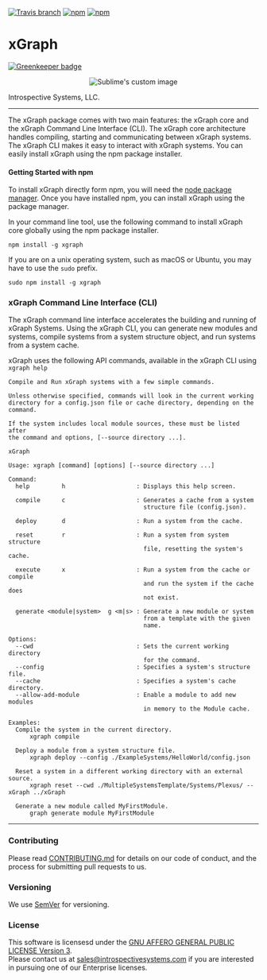 [![Travis branch](https://img.shields.io/travis/IntrospectiveSystems/xGraph/release.svg?style=for-the-badge)](https://travis-ci.org/IntrospectiveSystems/xGraph)
[![npm](https://img.shields.io/npm/v/xgraph.svg?style=for-the-badge)](https://www.npmjs.com/package/xgraph)
[![npm](https://img.shields.io/npm/l/xgraph.svg?style=for-the-badge)](https://github.com/IntrospectiveSystems/xGraph/blob/release/LICENSE.txt)



# xGraph

[![Greenkeeper badge](https://badges.greenkeeper.io/IntrospectiveSystems/xGraph.svg)](https://greenkeeper.io/)

<p align="center">
  <img src="http://www.introspectivesystems.com/wp-content/uploads/2017/12/post-xGraph-medium-570x350.png" alt="Sublime's custom image"/>
</p>

Introspective Systems, LLC.

---

The xGraph package comes with two main features: the xGraph core and the xGraph 
Command Line Interface (CLI). The xGraph core architecture handles compiling, 
starting and communicating between xGraph systems. The xGraph CLI makes it 
easy to interact with xGraph systems. You can easily install xGraph using the 
npm package installer.

#### Getting Started with npm
To install xGraph directly form npm, you will need the [node package manager](https://www.npmjs.com/). 
Once you have installed npm, you can install xGraph using the package manager.

In your command line tool, use the following command to install xGraph core 
globally using the npm package installer.
```
npm install -g xgraph
```

If you are on a unix operating system, such as macOS or Ubuntu, you may have to use 
the `sudo` prefix.
```
sudo npm install -g xgraph
```

### xGraph Command Line Interface (CLI)
The xGraph command line interface accelerates the building and running of xGraph 
Systems. Using the xGraph CLI, you can generate new modules and systems, compile 
systems from a system structure object, and run systems from a system cache. 

xGraph uses the following API commands, available in the xGraph CLI using `xgraph help`
```
Compile and Run xGraph systems with a few simple commands.

Unless otherwise specified, commands will look in the current working
directory for a config.json file or cache directory, depending on the
command.

If the system includes local module sources, these must be listed after
the command and options, [--source directory ...].

xGraph

Usage: xgraph [command] [options] [--source directory ...]

Command:
  help         h                    : Displays this help screen.

  compile      c                    : Generates a cache from a system
                                      structure file (config.json).

  deploy       d                    : Run a system from the cache.

  reset        r                    : Run a system from system structure
                                      file, resetting the system's cache.

  execute      x                    : Run a system from the cache or compile
                                      and run the system if the cache does
                                      not exist.

  generate <module|system>  g <m|s> : Generate a new module or system
                                      from a template with the given
                                      name.

Options:
  --cwd                             : Sets the current working directory
                                      for the command.
  --config                          : Specifies a system's structure file.
  --cache                           : Specifies a system's cache directory.
  --allow-add-module                : Enable a module to add new modules
                                      in memory to the Module cache.

Examples:
  Compile the system in the current directory.
      xgraph compile

  Deploy a module from a system structure file.
      xgraph deploy --config ./ExampleSystems/HelloWorld/config.json

  Reset a system in a different working directory with an external source.
      xgraph reset --cwd ./MultipleSystemsTemplate/Systems/Plexus/ --xGraph ../xGraph

  Generate a new module called MyFirstModule.
      graph generate module MyFirstModule
```


---
### Contributing

Please read [CONTRIBUTING.md](CONTRIBUTING.md) for details on our code of
conduct, and the process for submitting pull requests to us.

### Versioning

We use [SemVer](http://semver.org/) for versioning.


### License
This software is licensesd under the [GNU AFFERO GENERAL PUBLIC LICENSE Version 3](https://www.gnu.org/licenses/agpl-3.0.html).  
Please contact us at sales@introspectivesystems.com if you are interested in pursuing one of our Enterprise licenses.
